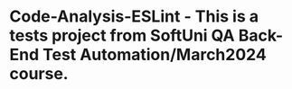 # Code-Analysis-ESLint - This is a tests project from SoftUni QA Back-End Test Automation/March2024 course.
